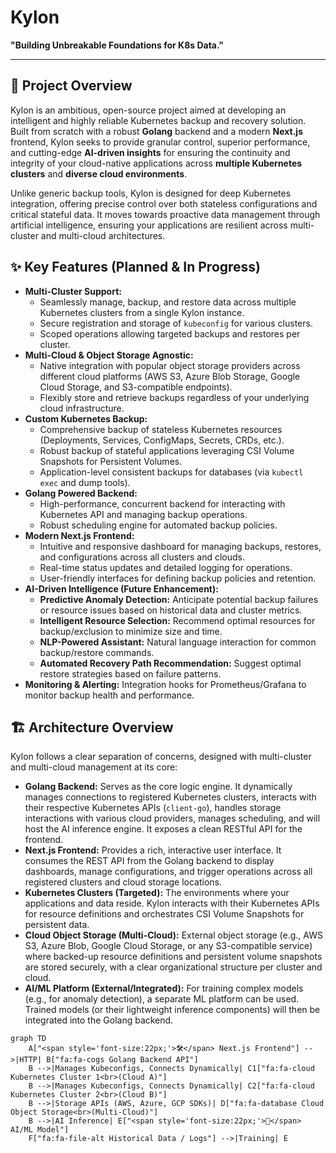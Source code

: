 # Kylon

**"Building Unbreakable Foundations for K8s Data."**

---

## 🚀 Project Overview

Kylon is an ambitious, open-source project aimed at developing an intelligent and highly reliable Kubernetes backup and recovery solution. Built from scratch with a robust **Golang** backend and a modern **Next.js** frontend, Kylon seeks to provide granular control, superior performance, and cutting-edge **AI-driven insights** for ensuring the continuity and integrity of your cloud-native applications across **multiple Kubernetes clusters** and **diverse cloud environments**.

Unlike generic backup tools, Kylon is designed for deep Kubernetes integration, offering precise control over both stateless configurations and critical stateful data. It moves towards proactive data management through artificial intelligence, ensuring your applications are resilient across multi-cluster and multi-cloud architectures.

## ✨ Key Features (Planned & In Progress)

* **Multi-Cluster Support:**
    * Seamlessly manage, backup, and restore data across multiple Kubernetes clusters from a single Kylon instance.
    * Secure registration and storage of `kubeconfig` for various clusters.
    * Scoped operations allowing targeted backups and restores per cluster.
* **Multi-Cloud & Object Storage Agnostic:**
    * Native integration with popular object storage providers across different cloud platforms (AWS S3, Azure Blob Storage, Google Cloud Storage, and S3-compatible endpoints).
    * Flexibly store and retrieve backups regardless of your underlying cloud infrastructure.
* **Custom Kubernetes Backup:**
    * Comprehensive backup of stateless Kubernetes resources (Deployments, Services, ConfigMaps, Secrets, CRDs, etc.).
    * Robust backup of stateful applications leveraging CSI Volume Snapshots for Persistent Volumes.
    * Application-level consistent backups for databases (via `kubectl exec` and dump tools).
* **Golang Powered Backend:**
    * High-performance, concurrent backend for interacting with Kubernetes API and managing backup operations.
    * Robust scheduling engine for automated backup policies.
* **Modern Next.js Frontend:**
    * Intuitive and responsive dashboard for managing backups, restores, and configurations across all clusters and clouds.
    * Real-time status updates and detailed logging for operations.
    * User-friendly interfaces for defining backup policies and retention.
* **AI-Driven Intelligence (Future Enhancement):**
    * **Predictive Anomaly Detection:** Anticipate potential backup failures or resource issues based on historical data and cluster metrics.
    * **Intelligent Resource Selection:** Recommend optimal resources for backup/exclusion to minimize size and time.
    * **NLP-Powered Assistant:** Natural language interaction for common backup/restore commands.
    * **Automated Recovery Path Recommendation:** Suggest optimal restore strategies based on failure patterns.
* **Monitoring & Alerting:** Integration hooks for Prometheus/Grafana to monitor backup health and performance.

## 🏗️ Architecture Overview

Kylon follows a clear separation of concerns, designed with multi-cluster and multi-cloud management at its core:

* **Golang Backend:** Serves as the core logic engine. It dynamically manages connections to registered Kubernetes clusters, interacts with their respective Kubernetes APIs (`client-go`), handles storage interactions with various cloud providers, manages scheduling, and will host the AI inference engine. It exposes a clean RESTful API for the frontend.
* **Next.js Frontend:** Provides a rich, interactive user interface. It consumes the REST API from the Golang backend to display dashboards, manage configurations, and trigger operations across all registered clusters and cloud storage locations.
* **Kubernetes Clusters (Targeted):** The environments where your applications and data reside. Kylon interacts with their Kubernetes APIs for resource definitions and orchestrates CSI Volume Snapshots for persistent data.
* **Cloud Object Storage (Multi-Cloud):** External object storage (e.g., AWS S3, Azure Blob, Google Cloud Storage, or any S3-compatible service) where backed-up resource definitions and persistent volume snapshots are stored securely, with a clear organizational structure per cluster and cloud.
* **AI/ML Platform (External/Integrated):** For training complex models (e.g., for anomaly detection), a separate ML platform can be used. Trained models (or their lightweight inference components) will then be integrated into the Golang backend.

```mermaid
graph TD
    A["<span style='font-size:22px;'>🛠️</span> Next.js Frontend"] -->|HTTP| B["fa:fa-cogs Golang Backend API"]
    B -->|Manages Kubeconfigs, Connects Dynamically| C1["fa:fa-cloud Kubernetes Cluster 1<br>(Cloud A)"]
    B -->|Manages Kubeconfigs, Connects Dynamically| C2["fa:fa-cloud Kubernetes Cluster 2<br>(Cloud B)"]
    B -->|Storage APIs (AWS, Azure, GCP SDKs)| D["fa:fa-database Cloud Object Storage<br>(Multi-Cloud)"]
    B -->|AI Inference| E["<span style='font-size:22px;'>🧠</span> AI/ML Model"]
    F["fa:fa-file-alt Historical Data / Logs"] -->|Training| E
```

